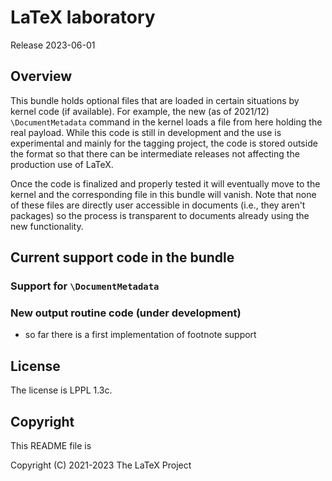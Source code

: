 # LaTeX laboratory

Release 2023-06-01

## Overview

This bundle holds optional files that are loaded in certain situations
by kernel code (if available). For example, the new (as of 2021/12)
`\DocumentMetadata` command in the kernel loads a file from here holding
the real payload. While this code is still in development and the use
is experimental and mainly for the tagging project, the code is stored
outside the format so that there can be intermediate releases not
affecting the production use of LaTeX.


Once the code is finalized and properly tested it will eventually move
to the kernel and the corresponding file in this bundle will
vanish. Note that none of these files are directly user accessible in
documents (i.e., they aren't packages) so the process is transparent
to documents already using the new functionality.


## Current support code in the bundle

### Support for `\DocumentMetadata`

### New output routine code (under development)

 - so far there is a first implementation of footnote support


## License

The license is LPPL 1.3c.


## Copyright

This README file is

Copyright (C) 2021-2023
The LaTeX Project

